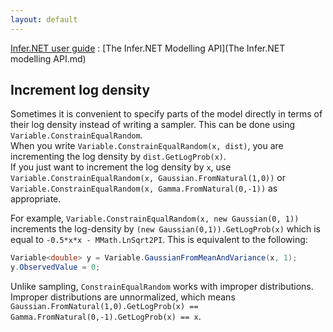 ```yaml
---
layout: default 
--- 
```

[Infer.NET user guide](index.md) : [The Infer.NET Modelling API](The Infer.NET modelling API.md)

## Increment log density

Sometimes it is convenient to specify parts of the model directly in terms of their log density instead of writing a sampler.  This can be done using `Variable.ConstrainEqualRandom`.  
When you write `Variable.ConstrainEqualRandom(x, dist)`, you are incrementing the log density by `dist.GetLogProb(x)`.  
If you just want to increment the log density by `x`, use `Variable.ConstrainEqualRandom(x, Gaussian.FromNatural(1,0))` or `Variable.ConstrainEqualRandom(x, Gamma.FromNatural(0,-1))` as appropriate.

For example, `Variable.ConstrainEqualRandom(x, new Gaussian(0, 1))` increments the log-density by `(new Gaussian(0,1)).GetLogProb(x)` which is equal to `-0.5*x*x - MMath.LnSqrt2PI`.  This is equivalent to the following:

```csharp
Variable<double> y = Variable.GaussianFromMeanAndVariance(x, 1);
y.ObservedValue = 0;
```

Unlike sampling, `ConstrainEqualRandom` works with improper distributions.  Improper distributions are unnormalized, which means `Gaussian.FromNatural(1,0).GetLogProb(x) == Gamma.FromNatural(0,-1).GetLogProb(x) == x`.